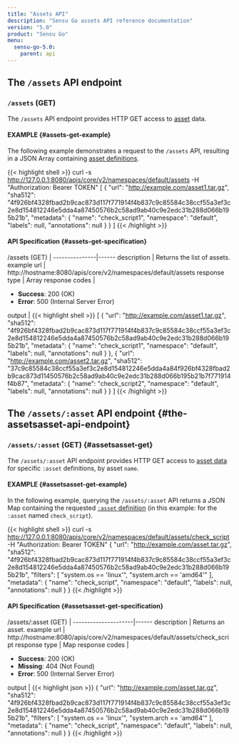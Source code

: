 ```yaml
---
title: "Assets API"
description: "Sensu Go assets API reference documentation"
version: "5.0"
product: "Sensu Go"
menu:
  sensu-go-5.0:
    parent: api
---
```


## The `/assets` API endpoint

### `/assets` (GET)

The `/assets` API endpoint provides HTTP GET access to [asset][1] data.

#### EXAMPLE {#assets-get-example}

The following example demonstrates a request to the `/assets` API, resulting in
a JSON Array containing [asset definitions][1].

{{< highlight shell >}}
curl -s http://127.0.0.1:8080/apis/core/v2/namespaces/default/assets -H "Authorization: Bearer TOKEN"
[
  {
    "url": "http://example.com/asset1.tar.gz",
    "sha512": "4f926bf4328fbad2b9cac873d117f771914f4b837c9c85584c38ccf55a3ef3c2e8d154812246e5dda4a87450576b2c58ad9ab40c9e2edc31b288d066b195b21b",
    "metadata": {
      "name": "check_script1",
      "namespace": "default",
      "labels": null,
      "annotations": null
    }
  }
]
{{< /highlight >}}

#### API Specification {#assets-get-specification}

/assets (GET)  | 
---------------|------
description    | Returns the list of assets.
example url    | http://hostname:8080/apis/core/v2/namespaces/default/assets
response type  | Array
response codes | <ul><li>**Success**: 200 (OK)</li><li>**Error**: 500 (Internal Server Error)</li></ul>
output         | {{< highlight shell >}}
[
  {
    "url": "http://example.com/asset1.tar.gz",
    "sha512": "4f926bf4328fbad2b9cac873d117f771914f4b837c9c85584c38ccf55a3ef3c2e8d154812246e5dda4a87450576b2c58ad9ab40c9e2edc31b288d066b195b21b",
    "metadata": {
      "name": "check_script1",
      "namespace": "default",
      "labels": null,
      "annotations": null
    }
  },
  {
    "url": "http://example.com/asset2.tar.gz",
    "sha512": "37c9c85584c38ccf55a3ef3c2e8d154812246e5dda4a84f926bf4328fbad2b9cac873d11450576b2c58ad9ab40c9e2edc31b288d066b195b21b7f771914f4b87",
    "metadata": {
      "name": "check_script2",
      "namespace": "default",
      "labels": null,
      "annotations": null
    }
  }
]
{{< /highlight >}}

## The `/assets/:asset` API endpoint {#the-assetsasset-api-endpoint}

### `/assets/:asset` (GET) {#assetsasset-get}

The `/assets/:asset` API endpoint provides HTTP GET access to [asset data][1] for specific `:asset` definitions, by asset `name`.

#### EXAMPLE {#assetsasset-get-example}

In the following example, querying the `/assets/:asset` API returns a JSON Map
containing the requested [`:asset` definition][1] (in this example: for the `:asset` named
`check_script`).

{{< highlight shell >}}
curl -s http://127.0.0.1:8080/apis/core/v2/namespaces/default/assets/check_script -H "Authorization: Bearer TOKEN"
{
  "url": "http://example.com/asset.tar.gz",
  "sha512": "4f926bf4328fbad2b9cac873d117f771914f4b837c9c85584c38ccf55a3ef3c2e8d154812246e5dda4a87450576b2c58ad9ab40c9e2edc31b288d066b195b21b",
  "filters": [
    "system.os == 'linux'",
    "system.arch == 'amd64'"
  ],
  "metadata": {
    "name": "check_script",
    "namespace": "default",
    "labels": null,
    "annotations": null
  }
}
{{< /highlight >}}

#### API Specification {#assetsasset-get-specification}

/assets/:asset (GET) | 
---------------------|------
description          | Returns an asset.
example url          | http://hostname:8080/apis/core/v2/namespaces/default/assets/check_script
response type        | Map
response codes       | <ul><li>**Success**: 200 (OK)</li><li> **Missing**: 404 (Not Found)</li><li>**Error**: 500 (Internal Server Error)</li></ul>
output               | {{< highlight json >}}
{
  "url": "http://example.com/asset.tar.gz",
  "sha512": "4f926bf4328fbad2b9cac873d117f771914f4b837c9c85584c38ccf55a3ef3c2e8d154812246e5dda4a87450576b2c58ad9ab40c9e2edc31b288d066b195b21b",
  "filters": [
    "system.os == 'linux'",
    "system.arch == 'amd64'"
  ],
  "metadata": {
    "name": "check_script",
    "namespace": "default",
    "labels": null,
    "annotations": null
  }
}
{{< /highlight >}}

[1]: ../../reference/assets
